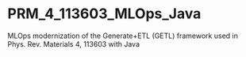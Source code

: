 # PRM_4_113603_MLOps_Java
MLOps modernization of the Generate+ETL (GETL) framework used in Phys. Rev. Materials 4, 113603 with Java
